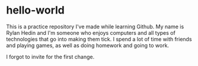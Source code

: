 # hello-world
This is a practice repository I've made while learning Github.
My name is Rylan Hedin and I'm someone who enjoys computers and all types of technologies that go into making them tick.
I spend a lot of time with friends and playing games, as well as doing homework and going to work.

I forgot to invite for the first change.
